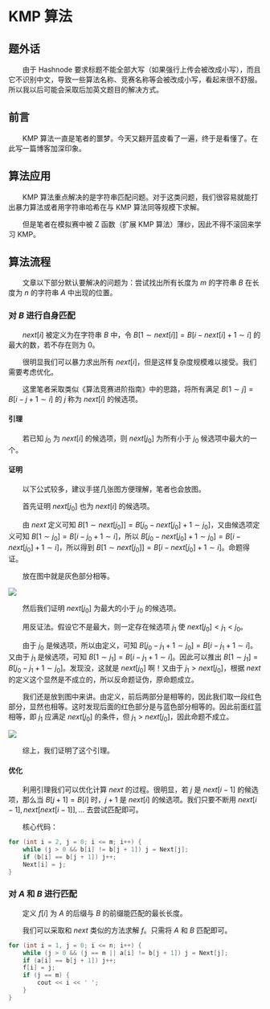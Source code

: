 # KMP 算法
## 题外话

&emsp;&emsp;由于 Hashnode 要求标题不能全部大写（如果强行上传会被改成小写），而且它不识别中文，导致一些算法名称、竞赛名称等会被改成小写，看起来很不舒服。所以我以后可能会采取后加英文题目的解决方式。

## 前言

&emsp;&emsp;KMP 算法一直是笔者的噩梦。今天又翻开蓝皮看了一遍，终于是看懂了。在此写一篇博客加深印象。

## 算法应用

&emsp;&emsp;KMP 算法重点解决的是字符串匹配问题。对于这类问题，我们很容易就能打出暴力算法或者用字符串哈希在与 KMP 算法同等规模下求解。

&emsp;&emsp;但是笔者在模拟赛中被 Z 函数（扩展 KMP 算法）薄纱，因此不得不滚回来学习 KMP。

## 算法流程

&emsp;&emsp;文章以下部分默认要解决的问题为：尝试找出所有长度为 $m$ 的字符串 $B$ 在长度为 $n$ 的字符串 $A$ 中出现的位置。

### 对 $B$ 进行自身匹配

&emsp;&emsp;$next[i]$ 被定义为在字符串 $B$ 中，令 $B[1 \sim next[i]] = B[i - next[i] + 1 \sim i]$ 的最大的数，若不存在则为 $0$。

&emsp;&emsp;很明显我们可以暴力求出所有 $next[i]$，但是这样复杂度规模难以接受。我们需要考虑优化。

&emsp;&emsp;这里笔者采取类似《算法竞赛进阶指南》中的思路，将所有满足 $B[1 \sim j] = B[i - j + 1 \sim i]$ 的 $j$ 称为 $next[i]$ 的候选项。

#### 引理

&emsp;&emsp;若已知 $j_0$ 为 $next[i]$ 的候选项，则 $next[j_0]$ 为所有小于 $j_0$ 候选项中最大的一个。

#### 证明

&emsp;&emsp;以下公式较多，建议手搓几张图方便理解，笔者也会放图。

&emsp;&emsp;首先证明 $next[j_0]$ 也为 $next[i]$ 的候选项。

&emsp;&emsp;由 $next$ 定义可知 $B[1 \sim next[j_0]] = B[j_0 - next[j_0] + 1 \sim j_0]$，又由候选项定义可知 $B[1 \sim j_0] = B[i - j_0 + 1 \sim i]$，所以 $B[j_0 - next[j_0] + 1 \sim j_0] = B[i - next[j_0] + 1 \sim i]$，所以得到 $B[1 \sim next[j_0]] = B[i - next[j_0] + 1 \sim i]$。命题得证。

&emsp;&emsp;放在图中就是灰色部分相等。

![](https://cdn.hashnode.com/res/hashnode/image/upload/v1668779999639/txsBZuyj4.png )

&emsp;&emsp;然后我们证明 $next[j_0]$ 为最大的小于 $j_0$ 的候选项。

&emsp;&emsp;用反证法。假设它不是最大，则一定存在候选项 $j_1$ 使 $next[j_0] < j_1 < j_0$。

&emsp;&emsp;由于 $j_0$ 是候选项，所以由定义，可知 $B[j_0 - j_1 + 1 \sim j_0] = B[i - j_1 + 1 \sim i]$。又由于 $j_1$ 是候选项，可知 $B[1 \sim j_1] = B[i - j_1 + 1 \sim i]$。因此可以推出 $B[1 \sim j_1] = B[j_0 - j_1 + 1 \sim j_0]$。发现没，这就是 $next[j_0]$ 啊！又由于 $j_1 > next[j_0]$，根据 $next$ 的定义这个显然是不成立的，所以反命题证伪，原命题成立。

&emsp;&emsp;我们还是放到图中来讲。由定义，前后两部分是相等的，因此我们取一段红色部分，显然也相等。这时发现后面的红色部分是与蓝色部分相等的。因此前面红蓝相等，即 $j_1$ 应满足 $next[j_0]$ 的条件，但 $j_1 > next[j_0]$，因此命题不成立。

![](https://cdn.hashnode.com/res/hashnode/image/upload/v1668780710698/b4hwExlv5.png )

&emsp;&emsp;综上，我们证明了这个引理。

#### 优化

&emsp;&emsp;利用引理我们可以优化计算 $next$ 的过程。很明显，若 $j$ 是 $next[i - 1]$ 的候选项，那么当 $B[j + 1] = B[i]$ 时，$j + 1$ 是 $next[i]$ 的候选项。我们只要不断用 $next[i - 1], next[next[i - 1]], \dots$ 去尝试匹配即可。

&emsp;&emsp;核心代码：

```cpp
for (int i = 2, j = 0; i <= m; i++) {
    while (j > 0 && b[i] != b[j + 1]) j = Next[j];
    if (b[i] == b[j + 1]) j++;
    Next[i] = j;
}
```

### 对 $A$ 和 $B$ 进行匹配

&emsp;&emsp;定义 $f[i]$ 为 $A$ 的后缀与 $B$ 的前缀能匹配的最长长度。

&emsp;&emsp;我们可以采取和 $next$ 类似的方法求解 $f$。只需将 $A$ 和 $B$ 匹配即可。

```cpp
for (int i = 1, j = 0; i <= n; i++) {
    while (j > 0 && (j == m || a[i] != b[j + 1]) j = Next[j];
    if (a[i] == b[j + 1]) j++;
    f[i] = j;
    if (j == m) {
        cout << i << ' ';
    }
}
```